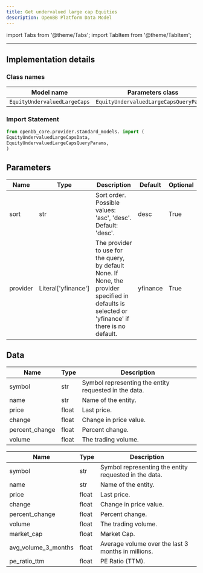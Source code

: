```yaml
---
title: Get undervalued large cap Equities
description: OpenBB Platform Data Model
---
```


<!-- markdownlint-disable MD012 MD031 MD033 -->

import Tabs from '@theme/Tabs';
import TabItem from '@theme/TabItem';

---

## Implementation details

### Class names

| Model name | Parameters class | Data class |
| ---------- | ---------------- | ---------- |
| `EquityUndervaluedLargeCaps` | `EquityUndervaluedLargeCapsQueryParams` | `EquityUndervaluedLargeCapsData` |

### Import Statement

```python
from openbb_core.provider.standard_models. import (
EquityUndervaluedLargeCapsData,
EquityUndervaluedLargeCapsQueryParams,
)
```

## Parameters

<Tabs>
<TabItem value="standard" label="Standard">

| Name | Type | Description | Default | Optional |
| ---- | ---- | ----------- | ------- | -------- |
| sort | str | Sort order. Possible values: 'asc', 'desc'. Default: 'desc'. | desc | True |
| provider | Literal['yfinance'] | The provider to use for the query, by default None. If None, the provider specified in defaults is selected or 'yfinance' if there is no default. | yfinance | True |
</TabItem>

</Tabs>

## Data

<Tabs>
<TabItem value="standard" label="Standard">

| Name | Type | Description |
| ---- | ---- | ----------- |
| symbol | str | Symbol representing the entity requested in the data. |
| name | str | Name of the entity. |
| price | float | Last price. |
| change | float | Change in price value. |
| percent_change | float | Percent change. |
| volume | float | The trading volume. |
</TabItem>

<TabItem value='yfinance' label='yfinance'>

| Name | Type | Description |
| ---- | ---- | ----------- |
| symbol | str | Symbol representing the entity requested in the data. |
| name | str | Name of the entity. |
| price | float | Last price. |
| change | float | Change in price value. |
| percent_change | float | Percent change. |
| volume | float | The trading volume. |
| market_cap | float | Market Cap. |
| avg_volume_3_months | float | Average volume over the last 3 months in millions. |
| pe_ratio_ttm | float | PE Ratio (TTM). |
</TabItem>

</Tabs>
